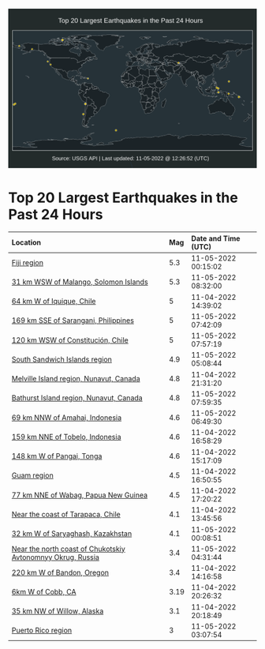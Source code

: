 ![Map](./map.png)

# Top 20 Largest Earthquakes in the Past 24 Hours

| Location | Mag | Date and Time (UTC) |
|:---|:---|:---|
| [Fiji region](https://earthquake.usgs.gov/earthquakes/eventpage/us7000imm3) | 5.3 | 11-05-2022 00:15:02 |
| [31 km WSW of Malango, Solomon Islands](https://earthquake.usgs.gov/earthquakes/eventpage/us7000imnp) | 5.3 | 11-05-2022 08:32:00 |
| [64 km W of Iquique, Chile](https://earthquake.usgs.gov/earthquakes/eventpage/us7000imhd) | 5 | 11-04-2022 14:39:02 |
| [169 km SSE of Sarangani, Philippines](https://earthquake.usgs.gov/earthquakes/eventpage/us7000imnc) | 5 | 11-05-2022 07:42:09 |
| [120 km WSW of Constitución, Chile](https://earthquake.usgs.gov/earthquakes/eventpage/us7000imnf) | 5 | 11-05-2022 07:57:19 |
| [South Sandwich Islands region](https://earthquake.usgs.gov/earthquakes/eventpage/us7000immy) | 4.9 | 11-05-2022 05:08:44 |
| [Melville Island region, Nunavut, Canada](https://earthquake.usgs.gov/earthquakes/eventpage/us7000iml4) | 4.8 | 11-04-2022 21:31:20 |
| [Bathurst Island region, Nunavut, Canada](https://earthquake.usgs.gov/earthquakes/eventpage/us7000imni) | 4.8 | 11-05-2022 07:59:35 |
| [69 km NNW of Amahai, Indonesia](https://earthquake.usgs.gov/earthquakes/eventpage/us7000imn9) | 4.6 | 11-05-2022 06:49:30 |
| [159 km NNE of Tobelo, Indonesia](https://earthquake.usgs.gov/earthquakes/eventpage/us7000imjp) | 4.6 | 11-04-2022 16:58:29 |
| [148 km W of Pangai, Tonga](https://earthquake.usgs.gov/earthquakes/eventpage/us7000imid) | 4.6 | 11-04-2022 15:17:09 |
| [Guam region](https://earthquake.usgs.gov/earthquakes/eventpage/us7000immr) | 4.5 | 11-04-2022 16:50:55 |
| [77 km NNE of Wabag, Papua New Guinea](https://earthquake.usgs.gov/earthquakes/eventpage/us7000imjr) | 4.5 | 11-04-2022 17:20:22 |
| [Near the coast of Tarapaca, Chile](https://earthquake.usgs.gov/earthquakes/eventpage/us7000imh6) | 4.1 | 11-04-2022 13:45:56 |
| [32 km W of Saryaghash, Kazakhstan](https://earthquake.usgs.gov/earthquakes/eventpage/us7000imlz) | 4.1 | 11-05-2022 00:08:51 |
| [Near the north coast of Chukotskiy Avtonomnyy Okrug, Russia](https://earthquake.usgs.gov/earthquakes/eventpage/us7000immu) | 3.4 | 11-05-2022 04:31:44 |
| [220 km W of Bandon, Oregon](https://earthquake.usgs.gov/earthquakes/eventpage/us7000imha) | 3.4 | 11-04-2022 14:16:58 |
| [6km W of Cobb, CA](https://earthquake.usgs.gov/earthquakes/eventpage/nc73803326) | 3.19 | 11-04-2022 20:26:32 |
| [35 km NW of Willow, Alaska](https://earthquake.usgs.gov/earthquakes/eventpage/ak022e5pjixd) | 3.1 | 11-04-2022 20:18:49 |
| [Puerto Rico region](https://earthquake.usgs.gov/earthquakes/eventpage/pr71380898) | 3 | 11-05-2022 03:07:54 |
